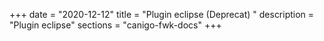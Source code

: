 +++
date        = "2020-12-12"
title       = "Plugin eclipse (Deprecat) "
description = "Plugin eclipse"
sections    = "canigo-fwk-docs"
+++
